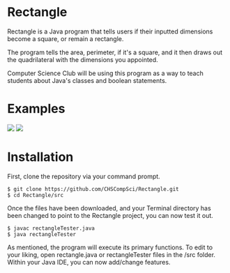 Rectangle
====

Rectangle is a Java program that tells users if their inputted dimensions become a square, or remain a rectangle. 

The program tells the area, perimeter, if it's a square, and it then draws out the quadrilateral with the dimensions you appointed. 

Computer Science Club will be using this program as a way to teach students about Java's classes and boolean statements.

Examples
====

<img src="https://raw.github.com/CHSCompSci/Rectangle/master/bin/Screen%20Shot%202013-01-13%20at%206.40.52%20PM.png"> 
<img src="https://raw.github.com/CHSCompSci/Rectangle/master/bin/Screen%20Shot%202013-01-13%20at%206.40.59%20PM.png">

Installation
====

First, clone the repository via your command prompt.

	$ git clone https://github.com/CHSCompSci/Rectangle.git
	$ cd Rectangle/src

Once the files have been downloaded, and your Terminal directory has been changed to point to the Rectangle project, you can now test it out.

	$ javac rectangleTester.java
	$ java rectangleTester

As mentioned, the program will execute its primary functions. To edit to your liking, open rectangle.java or rectangleTester files in the /src folder. Within your Java IDE, you can now add/change features. 
